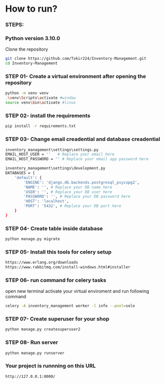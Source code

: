 # How to run?
### STEPS:

### Python version 3.10.0

Clone the repository

```bash
git clone https://github.com/Tokir224/Inventory-Management.git
cd Inventory-Management
```

### STEP 01- Create a virtual environment after opening the repository

```bash
python -m venv venv
.\venv\Scripts\activate #window
source venv\bin\activate #linux
```

### STEP 02- install the requirements

```bash
pip install -r requirements.txt
```

### STEP 03- Change email creadential and database creadential

```bash
inventory_management\settings\settings.py
EMAIL_HOST_USER = ''   # Replace your email here
EMAIL_HOST_PASSWORD = '' # Replace your email app password here

inventory_management\settings\development.py
DATABASES = {
    'default': {
        'ENGINE': 'django.db.backends.postgresql_psycopg2',
        'NAME': '', # Replace your DB name here
        'USER': '', # Replace your DB user here
        'PASSWORD': '', # Replace your DB password here
        'HOST': 'localhost',
        'PORT': '5432', # Replace your DB port here
    }
}
```

### STEP 04- Create table inside database

```bash
python manage.py migrate
```

### STEP 05- Install this tools for celery setup

```bash
https://www.erlang.org/downloads
https://www.rabbitmq.com/install-windows.html#installer
```

### STEP 06- run command for celery tasks
open new terminal activate your virtual enviroment and run following command
```bash
celery -A inventory_management worker -l info --pool=solo
```

### STEP 07- Create superuser for your shop

```bash
python manage.py createsuperuser2
```

### STEP 08- Run server

```bash
python manage.py runserver
```

### Your project is runnning on this URL
```bash
http://127.0.0.1:8000/
```
